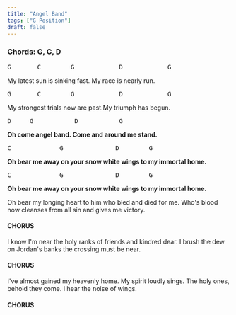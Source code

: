 ```yaml
---
title: "Angel Band"
tags: ["G Position"]
draft: false
---
```

### Chords: G, C, D

<pre class="nobackground">G       C        G            D	         G</pre>
My latest sun is sinking fast. My race is nearly run.

<pre class="nobackground">G       C        G            D	         G</pre>
My strongest trials now are past.My triumph has begun.



<pre class="nobackground">D  	G           D         	G</pre>
**Oh come angel band. Come and around me stand.**

<pre class="nobackground">C 			G              D		G	</pre>
**Oh bear me away on your snow white wings to my immortal home.**

<pre class="nobackground">C 			G              D		G	</pre>
**Oh bear me away on your snow white wings to my immortal home.**

Oh bear my longing heart to him who bled and died for me.
Who's blood now cleanses from all sin and gives me victory.

#### CHORUS

I know I'm near the holy ranks of friends and kindred dear.
I brush the dew on Jordan's banks the crossing must be near.

#### CHORUS

I've almost gained my heavenly home. My spirit loudly sings.
The holy ones, behold they come. I hear the noise of wings.

#### CHORUS

